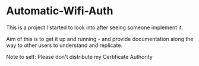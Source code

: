 # Automatic-Wifi-Auth

This is a project I started to look into after seeing someone implement it.

Aim of this is to get it up and running - and provide documentation along the way to other users to understand and replicate.


Note to self: Please don't distribute my Certificate Authority